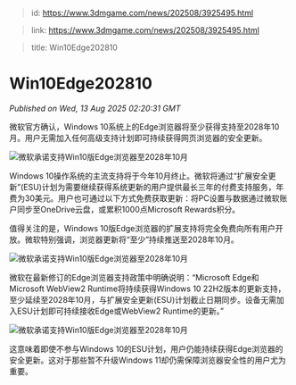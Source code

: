 > id: https://www.3dmgame.com/news/202508/3925495.html

> link: https://www.3dmgame.com/news/202508/3925495.html

> title: Win10Edge202810

# Win10Edge202810
_Published on Wed, 13 Aug 2025 02:20:31 GMT_

微软官方确认，Windows 10系统上的Edge浏览器将至少获得支持至2028年10月。用户无需加入任何高级支持计划即可持续获得网页浏览器的安全更新。

![微软承诺支持Win10版Edge浏览器至2028年10月](https://img.3dmgame.com/uploads/images/news/20250813/1755051574_212205.jpg)

Windows 10操作系统的主流支持将于今年10月终止。微软将通过“扩展安全更新”(ESU)计划为需要继续获得系统更新的用户提供最长三年的付费支持服务，年费为30美元。用户也可通过以下方式免费获取更新：将PC设置与数据通过微软账户同步至OneDrive云盘，或累积1000点Microsoft Rewards积分。

值得关注的是，Windows 10版Edge浏览器的扩展支持将完全免费向所有用户开放。微软特别强调，浏览器更新将“至少”持续推送至2028年10月。

![微软承诺支持Win10版Edge浏览器至2028年10月](https://img.3dmgame.com/uploads/images/news/20250813/1755051594_729486.jpg)

微软在最新修订的Edge浏览器支持政策中明确说明：“Microsoft Edge和Microsoft WebView2 Runtime将持续获得Windows 10 22H2版本的更新支持，至少延续至2028年10月，与扩展安全更新(ESU)计划截止日期同步。设备无需加入ESU计划即可持续接收Edge或WebView2 Runtime的更新。”

![微软承诺支持Win10版Edge浏览器至2028年10月](https://img.3dmgame.com/uploads/images/news/20250813/1755051601_484283_jpg_r.jpg)

这意味着即使不参与Windows 10的ESU计划，用户仍能持续获得Edge浏览器的安全更新。这对于那些暂不升级Windows 11却仍需保障浏览器安全性的用户尤为重要。
